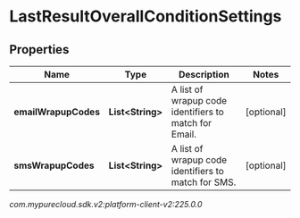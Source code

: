 # LastResultOverallConditionSettings


## Properties

| Name | Type | Description | Notes |
| ------------ | ------------- | ------------- | ------------- |
| **emailWrapupCodes** | **List&lt;String&gt;** | A list of wrapup code identifiers to match for Email. |  [optional] |
| **smsWrapupCodes** | **List&lt;String&gt;** | A list of wrapup code identifiers to match for SMS. |  [optional] |




_com.mypurecloud.sdk.v2:platform-client-v2:225.0.0_
